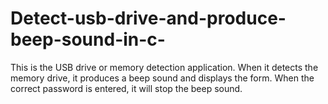 # Detect-usb-drive-and-produce-beep-sound-in-c-
This is the USB drive or memory detection application. When it detects the memory drive, it produces a beep sound and displays the form. When the correct password is entered, it will stop the beep sound.
